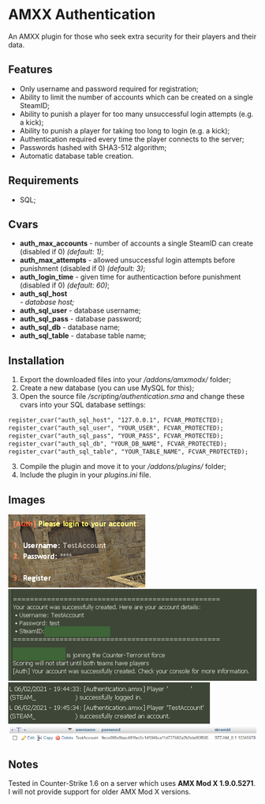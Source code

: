 # AMXX Authentication
An AMXX plugin for those who seek extra security for their players and their data.

## Features
- Only username and password required for registration;
- Ability to limit the number of accounts which can be created on a single SteamID;
- Ability to punish a player for too many unsuccessful login attempts (e.g. a kick);
- Ability to punish a player for taking too long to login (e.g. a kick);
- Authentication required every time the player connects to the server;
- Passwords hashed with SHA3-512 algorithm;
- Automatic database table creation.

## Requirements
- SQL;

## Cvars
- **auth_max_accounts** <number> - number of accounts a single SteamID can create (disabled if 0) *(default: 1)*;
- **auth_max_attempts** <number> - allowed unsuccessful login attempts before punishment (disabled if 0) *(default: 3)*;
- **auth_login_time** <seconds> - given time for authenticaction before punishment (disabled if 0) *(default: 60)*;
- **auth_sql_host** <address> - database host;
- **auth_sql_user** <username> - database username;
- **auth_sql_pass** <password> - database password;
- **auth_sql_db** <name> - database name;
- **auth_sql_table** <name> - database table name;

## Installation
1. Export the downloaded files into your */addons/amxmodx/* folder;
2. Create a new database (you can use MySQL for this);
3. Open the source file */scripting/authentication.sma* and change these cvars into your SQL database settings:
```
register_cvar("auth_sql_host", "127.0.0.1", FCVAR_PROTECTED);
register_cvar("auth_sql_user", "YOUR_USER", FCVAR_PROTECTED);
register_cvar("auth_sql_pass", "YOUR_PASS", FCVAR_PROTECTED);
register_cvar("auth_sql_db", "YOUR_DB_NAME", FCVAR_PROTECTED);
register_cvar("auth_sql_table", "YOUR_TABLE_NAME", FCVAR_PROTECTED);
```
3. Compile the plugin and move it to your */addons/plugins/* folder;
4. Include the plugin in your *plugins.ini* file.

## Images
![Authentication menu in-game](https://github.com/aauga/amxx-authentication/blob/main/images/1.png?raw=true)
![Player's console after registration](https://github.com/aauga/amxx-authentication/blob/main/images/2.png?raw=true)
![Console logs](https://github.com/aauga/amxx-authentication/blob/main/images/3.png?raw=true)
![Database](https://github.com/aauga/amxx-authentication/blob/main/images/4.png?raw=true)

## Notes
Tested in Counter-Strike 1.6 on a server which uses **AMX Mod X 1.9.0.5271**. I will not provide support for older AMX Mod X versions.
